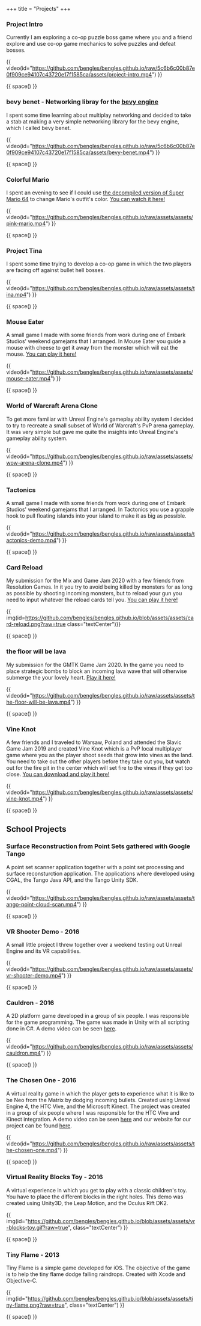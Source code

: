 +++
title = "Projects"
+++

### Project Intro 

Currently I am exploring a co-op puzzle boss game where you and a friend explore and use co-op game mechanics to solve puzzles and defeat bosses.

{{ video(id="https://github.com/bengles/bengles.github.io/raw/5c6b6c00b87e0f909ce94107c43720e17f1585ca/assets/project-intro.mp4") }}

{{ space() }}

### bevy benet - Networking libray for the [bevy engine](https://bevyengine.org/)

I spent some time learning about multiplay networking and decided to take a stab at making a very simple networking library for the bevy engine, which I called bevy benet.

{{ video(id="https://github.com/bengles/bengles.github.io/raw/5c6b6c00b87e0f909ce94107c43720e17f1585ca/assets/bevy-benet.mp4") }}

{{ space() }}

### Colorful Mario

I spent an evening to see if I could use [the decompiled version of Super Mario 64](https://github.com/n64decomp/sm64) to change Mario's outfit's color. [You can watch it here!](https://www.youtube.com/watch?v=eces7lJPWts)

{{ video(id="https://github.com/bengles/bengles.github.io/raw/assets/assets/pink-mario.mp4") }}

{{ space() }}

### Project Tina

I spent some time trying to develop a co-op game in which the two players are facing off against bullet hell bosses.

{{ video(id="https://github.com/bengles/bengles.github.io/raw/assets/assets/tina.mp4") }}

{{ space() }}

### Mouse Eater

A small game I made with some friends from work during one of Embark Studios' weekend gamejams that I arranged. In Mouse Eater you guide a mouse with cheese to get it away from the monster which will eat the mouse. [You can play it here!](https://bengles.itch.io/mouse-eater)

{{ video(id="https://github.com/bengles/bengles.github.io/raw/assets/assets/mouse-eater.mp4") }}

{{ space() }}

### World of Warcraft Arena Clone

To get more familiar with Unreal Engine's gameplay ability system I decided to try to recreate a small subset of World of Warcraft's PvP arena gameplay. It was very simple but gave me quite the insights into Unreal Engine's gameplay ability system.

{{ video(id="https://github.com/bengles/bengles.github.io/raw/assets/assets/wow-arena-clone.mp4") }}

{{ space() }}

### Tactonics

A small game I made with some friends from work during one of Embark Studios' weekend gamejams that I arranged. In Tactonics you use a grapple hook to pull floating islands into your island to make it as big as possible.

{{ video(id="https://github.com/bengles/bengles.github.io/raw/assets/assets/tactonics-demo.mp4") }}

{{ space() }}

### Card Reload

My submission for the Mix and Game Jam 2020 with a few friends from Resolution Games. In it you try to avoid being killed by monsters for as long as possible by shooting incoming monsters, but to reload your gun you need to input whatever the reload cards tell you. [You can play it here!](https://bengles.itch.io/card-reload)

{{ img(id=https://github.com/bengles/bengles.github.io/blob/assets/assets/card-reload.png?raw=true class="textCenter")}}

{{ space() }}

### the floor will be lava

My submission for the GMTK Game Jam 2020. In the game you need to place strategic bombs to block an incoming lava wave that will otherwise submerge the your lovely heart. [Play it here!](https://bengles.itch.io/the-floor-will-be-lava)

{{ video(id="https://github.com/bengles/bengles.github.io/raw/assets/assets/the-floor-will-be-lava.mp4") }}

{{ space() }}

### Vine Knot

A few friends and I traveled to Warsaw, Poland and attended the Slavic Game Jam 2019 and created Vine Knot which is a PvP local multiplayer game where you as the player shoot seeds that grow into vines as the land. You need to take out the other players before they take out you, but watch out for the fire pit in the center which will set fire to the vines if they get too close. [You can download and play it here!](https://eitrum.itch.io/vine-knot)

{{ video(id="https://github.com/bengles/bengles.github.io/raw/assets/assets/vine-knot.mp4") }}

{{ space() }}

## School Projects

### Surface Reconstruction from Point Sets gathered with Google Tango

A point set scanner application together with a point set processing and surface reconsturction application. The applications where developed using CGAL, the Tango Java API, and the Tango Unity SDK.

{{ video(id="https://github.com/bengles/bengles.github.io/raw/assets/assets/tango-point-cloud-scan.mp4") }}

{{ space() }}

### VR Shooter Demo - 2016

A small little project I threw together over a weekend testing out Unreal Engine and its VR capabilities.

{{ video(id="https://github.com/bengles/bengles.github.io/raw/assets/assets/vr-shooter-demo.mp4") }}

{{ space() }}

### Cauldron - 2016

A 2D platform game developed in a group of six people. I was responsible for the game programming. The game was made in Unity with all scripting done in C#. A demo video can be seen [here](https://youtu.be/awUmMhMNi_I).

{{ video(id="https://github.com/bengles/bengles.github.io/raw/assets/assets/cauldron.mp4") }}

{{ space() }}

### The Chosen One - 2016

A virtual reality game in which the player gets to experience what it is like to be Neo from the Matrix by dodging incoming bullets. Created using Unreal Engine 4, the HTC Vive, and the Microsoft Kinect. The project was created in a group of six people where I was responsible for the HTC Vive and Kinect integration. A demo video can be seen [here](https://youtu.be/LsqtHk6Knh0) and our website for our project can be found [here](https://bengles.github.io/The_Chosen_One/).

{{ video(id="https://github.com/bengles/bengles.github.io/raw/assets/assets/the-chosen-one.mp4") }}

{{ space() }}

### Virtual Reality Blocks Toy - 2016

A virtual experience in which you get to play with a classic children's toy. You have to place the different blocks in the right holes. This demo was created using Unity3D, the Leap Motion, and the Oculus Rift DK2.

{{ img(id="https://github.com/bengles/bengles.github.io/blob/assets/assets/vr-blocks-toy.gif?raw=true", class="textCenter") }}

{{ space() }}

### Tiny Flame - 2013

Tiny Flame is a simple game developed for iOS. The objective of the game is to help the tiny flame dodge falling raindrops. Created with Xcode and Objective-C.

{{ img(id="https://github.com/bengles/bengles.github.io/blob/assets/assets/tiny-flame.png?raw=true", class="textCenter") }}

{{ space() }}